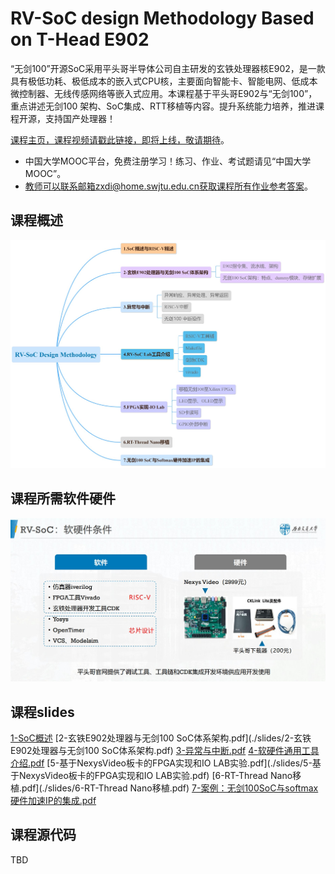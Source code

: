 RV-SoC design Methodology Based on T-Head E902
===

“无剑100”开源SoC采用平头哥半导体公司自主研发的玄铁处理器核E902，是一款具有极低功耗、极低成本的嵌入式CPU核，主要面向智能卡、智能电网、低成本微控制器、无线传感网络等嵌入式应用。本课程基于平头哥E902与“无剑100”，重点讲述无剑100 架构、SoC集成、RTT移植等内容。提升系统能力培养，推进课程开源，支持国产处理器！


[课程主页，课程视频请戳此链接，即将上线，敬请期待](https://www.icourse163.org/course/SWJTU-1207492806)。
- 中国大学MOOC平台，免费注册学习！练习、作业、考试题请见“中国大学MOOC”。
- 教师可以联系邮箱zxdi@home.swjtu.edu.cn获取课程所有作业参考答案。

课程概述
---
![课程大纲](./RV-SoC_Design_Methodolgy.jpg)


课程所需软件硬件
---
![课程软硬件](./hardware.jpg)


课程slides
---
[1-SoC概述](./slides/1-SoC概述.pdf)
[2-玄铁E902处理器与无剑100 SoC体系架构.pdf](./slides/2-玄铁E902处理器与无剑100 SoC体系架构.pdf)
[3-异常与中断.pdf](./slides/3-异常与中断.pdf)
[4-软硬件通用工具介绍.pdf](./slides/4-软硬件通用工具介绍.pdf)
[5-基于NexysVideo板卡的FPGA实现和IO LAB实验.pdf](./slides/5-基于NexysVideo板卡的FPGA实现和IO LAB实验.pdf)
[6-RT-Thread Nano移植.pdf](./slides/6-RT-Thread Nano移植.pdf)
[7-案例：无剑100SoC与softmax硬件加速IP的集成.pdf](./slides/7-案例：无剑100SoC与softmax硬件加速IP的集成.pdf)

课程源代码
---
TBD



